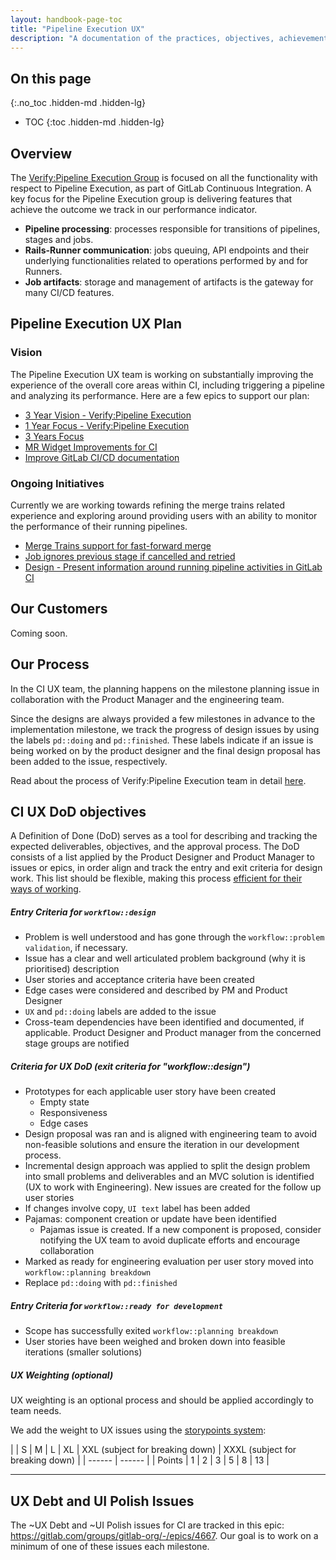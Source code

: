 ```yaml
---
layout: handbook-page-toc
title: "Pipeline Execution UX"
description: "A documentation of the practices, objectives, achievements and plans of the Pipeline Execution UX team."
---
```


## On this page
{:.no_toc .hidden-md .hidden-lg}

- TOC
{:toc .hidden-md .hidden-lg}

## Overview

The [Verify:Pipeline Execution Group](/handbook/engineering/development/ops/verify/pipeline-execution/) is focused on all the functionality with respect to Pipeline Execution, as part of GitLab Continuous Integration.
A key focus for the Pipeline Execution group is delivering features that achieve the outcome we track in our performance indicator.

- **Pipeline processing**: processes responsible for transitions of pipelines, stages and jobs.
- **Rails-Runner communication**: jobs queuing, API endpoints and their underlying functionalities related to operations performed by and for Runners.
- **Job artifacts**: storage and management of artifacts is the gateway for many CI/CD features.

## Pipeline Execution UX Plan

### Vision

The Pipeline Execution UX team is working on substantially improving the experience of the overall core areas within CI, including triggering a pipeline and analyzing its performance. Here are a few epics to support our plan:

- [3 Year Vision - Verify:Pipeline Execution](https://gitlab.com/groups/gitlab-org/-/epics/4793)
- [1 Year Focus - Verify:Pipeline Execution](https://gitlab.com/groups/gitlab-org/-/epics/4794)
- [3 Years Focus](https://gitlab.com/groups/gitlab-org/-/epics/4898)
- [MR Widget Improvements for CI](https://gitlab.com/groups/gitlab-org/-/epics/4926)
- [Improve GitLab CI/CD documentation](https://gitlab.com/groups/gitlab-org/-/epics/4899)

### Ongoing Initiatives

Currently we are working towards refining the merge trains related experience and exploring around providing users with an ability to monitor the performance of their running pipelines.

- [Merge Trains support for fast-forward merge](https://gitlab.com/groups/gitlab-org/-/epics/4911)
- [Job ignores previous stage if cancelled and retried](https://gitlab.com/gitlab-org/gitlab/-/issues/207988)
- [Design - Present information around running pipeline activities in GitLab CI](https://gitlab.com/gitlab-org/gitlab/-/issues/280773)


## Our Customers

Coming soon.

## Our Process

In the CI UX team, the planning happens on the milestone planning issue in collaboration with the Product Manager and the engineering team. 

Since the designs are always provided a few milestones in advance to the implementation milestone, we track the progress of design issues by using the labels `pd::doing` and `pd::finished`. These labels indicate if an issue is being worked on by the product designer and the final design proposal has been added to the issue, respectively.

Read about the process of Verify:Pipeline Execution team in detail [here](/handbook/engineering/development/ops/verify/pipeline-execution/#how-we-work).

## CI UX DoD objectives
A Definition of Done (DoD) serves as a tool for describing and tracking the expected deliverables, objectives, and the approval process. The DoD consists of a list applied by the Product Designer and Product Manager to issues or epics, in order align and track the entry and exit criteria for design work. This list should be flexible, making this process [efficient for their ways of working](https://about.gitlab.com/handbook/values/#efficiency-for-the-right-group).

##### Entry Criteria for `workflow::design`

- Problem is well understood and has gone through the `workflow::problem validation`, if necessary.
- Issue has a clear and well articulated problem background (why it is prioritised) description
- User stories and acceptance criteria have been created
- Edge cases were considered and described by PM and Product Designer
- `UX` and `pd::doing` labels are added to the issue
- Cross-team dependencies have been identified and documented, if applicable. Product Designer and Product manager from the concerned stage groups are notified

##### Criteria for UX DoD (exit criteria for "workflow::design")

- Prototypes for each applicable user story have been created
  - Empty state
  - Responsiveness
  - Edge cases
- Design proposal was ran and is aligned with engineering team to avoid non-feasible solutions and ensure the iteration in our development process.
- Incremental design approach was applied to split the design problem into small problems and deliverables and an MVC solution is identified (UX to work with Engineering). New issues are created for the follow up user stories
- If changes involve copy, `UI text` label has been added
- Pajamas: component creation or update have been identified
  - Pajamas issue is created. If a new component is proposed, consider notifying the UX team to avoid duplicate efforts and encourage collaboration
- Marked as ready for engineering evaluation per user story moved into `workflow::planning breakdown`
- Replace `pd::doing` with `pd::finished`

##### Entry Criteria for `workflow::ready for development`

- Scope has successfully exited `workflow::planning breakdown` 
- User stories have been weighed and broken down into feasible iterations (smaller solutions)

##### UX Weighting (optional)

UX weighting is an optional process and should be applied accordingly to team needs.

We add the weight to UX issues using the [storypoints system](https://www.nngroup.com/articles/ux-user-stories/):

|  | S | M | L | XL | XXL (subject for breaking down) | XXXL (subject for breaking down) |
| ------ | ------ | 
| Points | 1 | 2 | 3 | 5 | 8 | 13 |

-----

## UX Debt and UI Polish Issues

The ~UX Debt and ~UI Polish issues for CI are tracked in this epic: https://gitlab.com/groups/gitlab-org/-/epics/4667. Our goal is to work on a minimum of one of these issues each milestone.





